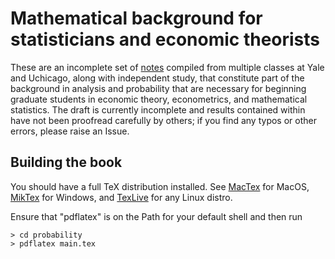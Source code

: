 # Mathematical background for statisticians and economic theorists

These are an incomplete set of [notes](https://github.com/ymohanty/probability/raw/lyx2tex/main.pdf) compiled from multiple classes at Yale and Uchicago, along with independent study, that constitute part of the background in analysis and probability that are necessary for beginning graduate students in economic theory, econometrics, and mathematical statistics. The draft is currently incomplete and results contained within have not been proofread carefully by others; if you find any typos or other errors, please raise an Issue. 

## Building the book

You should have a full TeX distribution installed. See [MacTex](https://www.tug.org/mactex/) for MacOS, [MikTex](https://miktex.org/) for Windows, and [TexLive](https://www.tug.org/texlive) for any Linux distro.

Ensure that "pdflatex" is on the Path for your default shell and then run

```
> cd probability
> pdflatex main.tex
```  


